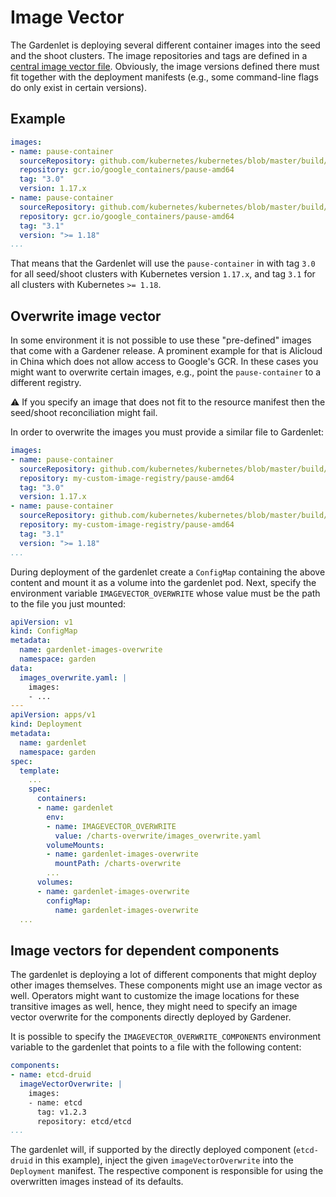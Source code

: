 # Image Vector

The Gardenlet is deploying several different container images into the seed and the shoot clusters.
The image repositories and tags are defined in a [central image vector file](../../charts/images.yaml).
Obviously, the image versions defined there must fit together with the deployment manifests (e.g., some command-line flags do only exist in certain versions).

## Example

```yaml
images:
- name: pause-container
  sourceRepository: github.com/kubernetes/kubernetes/blob/master/build/pause/Dockerfile
  repository: gcr.io/google_containers/pause-amd64
  tag: "3.0"
  version: 1.17.x
- name: pause-container
  sourceRepository: github.com/kubernetes/kubernetes/blob/master/build/pause/Dockerfile
  repository: gcr.io/google_containers/pause-amd64
  tag: "3.1"
  version: ">= 1.18"
...
```

That means that the Gardenlet will use the `pause-container` in with tag `3.0` for all seed/shoot clusters with Kubernetes version `1.17.x`, and tag `3.1` for all clusters with Kubernetes `>= 1.18`.

## Overwrite image vector

In some environment it is not possible to use these "pre-defined" images that come with a Gardener release.
A prominent example for that is Alicloud in China which does not allow access to Google's GCR.
In these cases you might want to overwrite certain images, e.g., point the `pause-container` to a different registry.

:warning: If you specify an image that does not fit to the resource manifest then the seed/shoot reconciliation might fail.

In order to overwrite the images you must provide a similar file to Gardenlet:

```yaml
images:
- name: pause-container
  sourceRepository: github.com/kubernetes/kubernetes/blob/master/build/pause/Dockerfile
  repository: my-custom-image-registry/pause-amd64
  tag: "3.0"
  version: 1.17.x
- name: pause-container
  sourceRepository: github.com/kubernetes/kubernetes/blob/master/build/pause/Dockerfile
  repository: my-custom-image-registry/pause-amd64
  tag: "3.1"
  version: ">= 1.18"
...
```

During deployment of the gardenlet create a `ConfigMap` containing the above content and mount it as a volume into the gardenlet pod.
Next, specify the environment variable `IMAGEVECTOR_OVERWRITE` whose value must be the path to the file you just mounted:

```yaml
apiVersion: v1
kind: ConfigMap
metadata:
  name: gardenlet-images-overwrite
  namespace: garden
data:
  images_overwrite.yaml: |
    images:
    - ...
---
apiVersion: apps/v1
kind: Deployment
metadata:
  name: gardenlet
  namespace: garden
spec:
  template:
    ...
    spec:
      containers:
      - name: gardenlet
        env:
        - name: IMAGEVECTOR_OVERWRITE
          value: /charts-overwrite/images_overwrite.yaml
        volumeMounts:
        - name: gardenlet-images-overwrite
          mountPath: /charts-overwrite
        ...
      volumes:
      - name: gardenlet-images-overwrite
        configMap:
          name: gardenlet-images-overwrite
  ...
```

## Image vectors for dependent components

The gardenlet is deploying a lot of different components that might deploy other images themselves.
These components might use an image vector as well.
Operators might want to customize the image locations for these transitive images as well, hence, they might need to specify an image vector overwrite for the components directly deployed by Gardener.

It is possible to specify the `IMAGEVECTOR_OVERWRITE_COMPONENTS` environment variable to the gardenlet that points to a file with the following content:

```yaml
components:
- name: etcd-druid
  imageVectorOverwrite: |
    images:
    - name: etcd
      tag: v1.2.3
      repository: etcd/etcd
...
``` 

The gardenlet will, if supported by the directly deployed component (`etcd-druid` in this example), inject the given `imageVectorOverwrite` into the `Deployment` manifest.
The respective component is responsible for using the overwritten images instead of its defaults.
